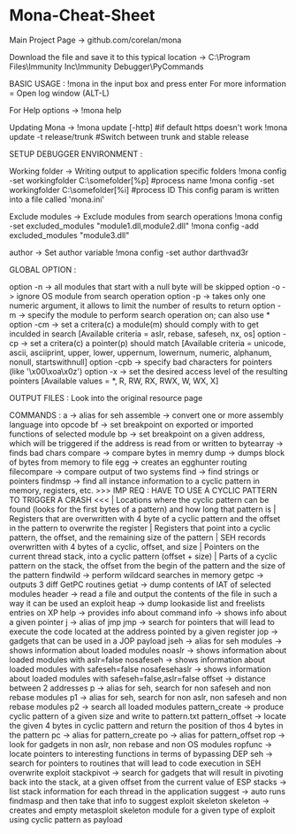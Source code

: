 # Mona-Cheat-Sheet

Main Project Page -> github.com/corelan/mona

Download the file and save it to this typical location -> 
C:\Program Files\Immunity Inc\Immunity Debugger\PyCommands

BASIC USAGE :
!mona in the input box and press enter
For more information = Open log window (ALT-L)

For Help options ->
!mona help <command>

Updating Mona -> 
!mona update [-http]        #if default https doesn't work
!mona update -t release/trunk     #Switch between trunk and stable release

SETUP DEBUGGER ENVIRONMENT :

Working folder ->
Writing output to application specific folders
!mona config -set workingfolder C:\somefolder\[%p] #process name
!mona config -set workingfolder C:\somefolder\[%i] #process ID
This config param is written into a file called 'mona.ini'

Exclude modules ->
Exclude modules from search operations
!mona config -set excluded_modules "module1.dll,module2.dll"
!mona config -add excluded_modules "module3.dll"

author ->
Set author variable
!mona config -set author darthvad3r

GLOBAL OPTION :

option -n -> all modules that start with a null byte will be skipped
option -o -> ignore OS module from search operation
option -p -> takes only one numeric argument, it allows to limit the number of results to return
option -m -> specify the module to perform search operation on; can also use *
option -cm -> set a critera(c) a module(m) should comply with to get inculded in search
[Available criteria = aslr, rebase, safeseh, nx, os]
option -cp -> set a critera(c) a pointer(p) should match
[Available criteria = unicode, ascii, asciiprint, upper, lower, uppernum, lowernum,  numeric, alphanum, nonull, startswithnull]
option -cpb -> specify bad characters for pointers (like '\x00\xoa\x0z')
option -x -> set the desired access level of the resulting pointers
[Available values = *, R, RW, RX, RWX, W, WX, X]

OUTPUT FILES :
Look into the original resource page

COMMANDS :
a -> alias for seh
assemble -> convert one or more assembly language into opcode
bf -> set breakpoint on exported or imported functions of selected module
bp -> set breakpoint on a given address, which will be triggered if the address is read from or written to
bytearray -> finds bad chars
compare -> compare bytes in memry
dump -> dumps block of bytes from memory to file
egg -> creates an egghunter routing
filecompare -> compare output of two systems
find -> find strings or pointers
findmsp -> find all instance information to a cyclic pattern in memory, registers, etc.
    >>> IMP REQ : HAVE TO USE A CYCLIC PATTERN TO TRIGGER A CRASH <<<
    | Locations where the cyclic pattern can be found (looks for the first bytes of a pattern) and how long that pattern is
    | Registers that are overwritten with 4 byte of a cyclic pattern and the offset in the pattern to overwrite the register
    | Registers that point into a cyclic pattern, the offset, and the remaining size of the pattern
    | SEH records overwritten with 4 bytes of a cyclic, offset, and size
    | Pointers on the current thread stack, into a cyclic pattern (offset + size)
    | Parts of a cyclic pattern on the stack, the offset from the begin of the pattern and the size of the pattern
findwild -> perform wildcard searches in memory
getpc -> outputs 3 diff GetPC routines
getiat -> dump contents of IAT of selected modules
header -> read a file and output the contents of the file in such a way it can be used an exploit
heap -> dump lookaside list and freelists entries on XP
help -> provides info about command
info -> shows info about a given pointer
j -> alias of jmp
jmp -> search for pointers that will lead to execute the code located at the address pointed by a given register
jop -> gadgets that can be used in a JOP payload
jseh -> alias for seh
modules -> shows information about loaded modules
noaslr -> shows information about loaded modules with aslr=false
nosafeseh -> shows information about loaded modules with safeseh=false
nosafesehaslr -> shows information about loaded modules with safeseh=false,aslr=false
offset -> distance between 2 addresses
p -> alias for seh, search for non safeseh and non rebase modules
p1 -> alias for seh, search for non aslr, non safeseh and non rebase modules
p2 -> search all loaded modules
pattern_create -> produce cyclic pattern of a given size and write to pattern.txt
pattern_offset -> locate the given 4 bytes in cyclic pattern and return the  position of thos 4 bytes in the pattern
pc -> alias for pattern_create
po -> alias for pattern_offset
rop -> look for gadgets in non aslr, non rebase and non OS modules
ropfunc -> locate pointers to interesting functions in terms of bypassing DEP
seh -> search for pointers to routines that will lead to code execution in SEH overwrite exploit
stackpivot -> search for gadgets that will result in pivoting back into the stack, at a given offset from the current value of ESP
stacks -> list stack information for each thread in the application
suggest -> auto runs findmasp and then take that info to suggest exploit skeleton
skeleton -> creates and empty metasploit skeleton module for a given type of exploit using cyclic pattern as payload
